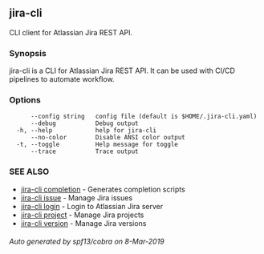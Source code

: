 ## jira-cli

CLI client for Atlassian Jira REST API.

### Synopsis


jira-cli is a CLI for Atlassian Jira REST API.
It can be used with CI/CD pipelines to automate workflow.

### Options

```
      --config string   config file (default is $HOME/.jira-cli.yaml)
      --debug           Debug output
  -h, --help            help for jira-cli
      --no-color        Disable ANSI color output
  -t, --toggle          Help message for toggle
      --trace           Trace output
```

### SEE ALSO

* [jira-cli completion](jira-cli_completion.md)	 - Generates completion scripts
* [jira-cli issue](jira-cli_issue.md)	 - Manage Jira issues
* [jira-cli login](jira-cli_login.md)	 - Login to Atlassian Jira server
* [jira-cli project](jira-cli_project.md)	 - Manage Jira projects
* [jira-cli version](jira-cli_version.md)	 - Manage Jira versions

###### Auto generated by spf13/cobra on 8-Mar-2019
